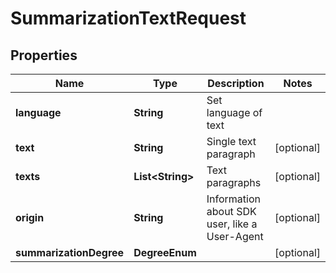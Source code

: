 

# SummarizationTextRequest


## Properties

| Name | Type | Description | Notes |
|------------ | ------------- | ------------- | -------------|
|**language** | **String** | Set language of text |  |
|**text** | **String** | Single text paragraph |  [optional] |
|**texts** | **List&lt;String&gt;** | Text paragraphs |  [optional] |
|**origin** | **String** | Information about SDK user, like a User-Agent |  [optional] |
|**summarizationDegree** | **DegreeEnum** |  |  [optional] |



